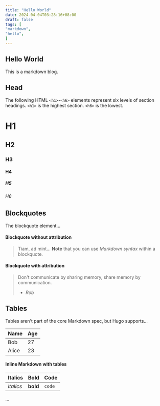 ```yaml
---
title: "Hello World"
date: 2024-04-04T03:28:16+08:00
draft: false
tags: [
"markdown",
"hello",
]
---
```


## Hello World
This is a markdown blog.

## Head

The following HTML `<h1>`-`<h6>` elements represent six levels of section headings.
`<h1>` is the highest section.
`<h6>` is the lowest.

# H1
## H2
### H3
#### H4
##### H5
###### H6

## Blockquotes

The blockquote element...

#### Blockquote without attribution
> Tiam, ad mint...
> **Note** that you can use *Markdown syntax* within a blockquote.

#### Blockquote with attribution

> Don't communicate by sharing memory, share memory by communication.<br>
> - <cite>Rob</cite>

[^1]: The about quote is excerpted from Rob's [talk](www.google.com)

## Tables

Tables aren't part of the core Markdown spec, but Hugo supports...

   Name | Age
--------|------
    Bob | 27
  Alice | 23

#### Inline Markdown with tables

| Italics   | Bold     | Code   |
| --------- | -------- | ------ |
| *italics* | **bold** | `code` |

...

